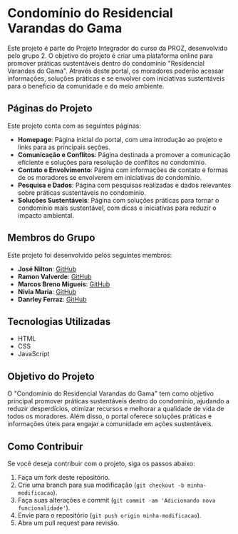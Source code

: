 # Condomínio do Residencial Varandas do Gama

Este projeto é parte do Projeto Integrador do curso da PROZ, desenvolvido pelo grupo 2. O objetivo do projeto é criar uma plataforma online para promover práticas sustentáveis dentro do condomínio "Residencial Varandas do Gama". Através deste portal, os moradores poderão acessar informações, soluções práticas e se envolver com iniciativas sustentáveis para o benefício da comunidade e do meio ambiente.

## Páginas do Projeto

Este projeto conta com as seguintes páginas:

- **Homepage**: Página inicial do portal, com uma introdução ao projeto e links para as principais seções.
- **Comunicação e Conflitos**: Página destinada a promover a comunicação eficiente e soluções para resolução de conflitos no condomínio.
- **Contato e Envolvimento**: Página com informações de contato e formas de os moradores se envolverem em iniciativas do condomínio.
- **Pesquisa e Dados**: Página com pesquisas realizadas e dados relevantes sobre práticas sustentáveis no condomínio.
- **Soluções Sustentáveis**: Página com soluções práticas para tornar o condomínio mais sustentável, com dicas e iniciativas para reduzir o impacto ambiental.

## Membros do Grupo

Este projeto foi desenvolvido pelos seguintes membros:

- **José Nilton**: [GitHub](https://github.com/Jnfagundes)
- **Ramon Valverde**: [GitHub](https://github.com/RamonValverde021)
- **Marcos Breno Migueis**: [GitHub](https://github.com/MBMigueis)
- **Nivia Maria**: [GitHub](https://github.com/NiviaMAC)
- **Danrley Ferraz**: [GitHub](https://github.com/DanrleyFerraz)

## Tecnologias Utilizadas

- HTML
- CSS
- JavaScript

## Objetivo do Projeto

O "Condomínio do Residencial Varandas do Gama" tem como objetivo principal promover práticas sustentáveis dentro do condomínio, ajudando a reduzir desperdícios, otimizar recursos e melhorar a qualidade de vida de todos os moradores. Além disso, o portal oferece soluções práticas e informações úteis para engajar a comunidade em ações sustentáveis.

## Como Contribuir

Se você deseja contribuir com o projeto, siga os passos abaixo:

1. Faça um fork deste repositório.
2. Crie uma branch para sua modificação (`git checkout -b minha-modificacao`).
3. Faça suas alterações e commit (`git commit -am 'Adicionando nova funcionalidade'`).
4. Envie para o repositório (`git push origin minha-modificacao`).
5. Abra um pull request para revisão.


